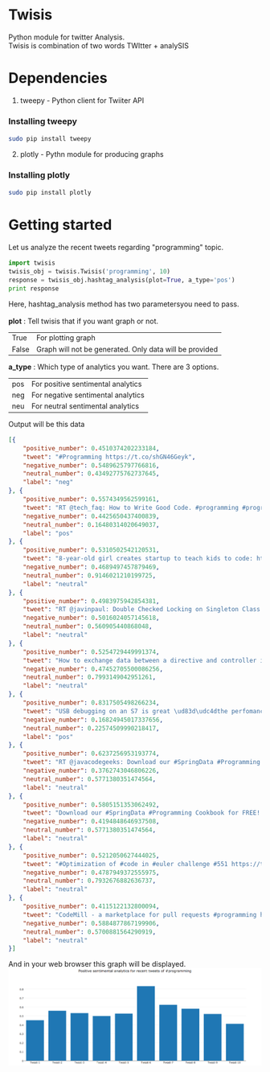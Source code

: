 # Twisis 
Python module for twitter Analysis. <br>Twisis is combination of two words TWItter + analySIS

# Dependencies
1. tweepy - Python client for Twiiter API
### Installing tweepy
```sh
sudo pip install tweepy
```
2. plotly - Pythn module for producing graphs
### Installing plotly
```sh
sudo pip install plotly
```

# Getting started
Let us analyze the recent tweets regarding "programming" topic.
```py
import twisis
twisis_obj = twisis.Twisis('programming', 10)
response = twisis_obj.hashtag_analysis(plot=True, a_type='pos')
print response
```

Here, hashtag_analysis method has two parametersyou need to pass.<br><br>
<b>plot</b> : Tell twisis that if you want graph or not. <br>
<table>
	<tr>
		<td>True</td>
		<td>For plotting graph</td>
	</tr>
	<tr>
		<td>False</td>
		<td>Graph will not be generated. Only data will be provided</td>
	</tr>
</table>

<b>a_type</b> : Which type of analytics you want. There are 3 options.<br>
<table>
	<tr>
		<td>pos</td>
		<td>For positive sentimental analytics</td>
	</tr>
	<tr>
		<td>neg</td>
		<td>For negative sentimental analytics</td>
	</tr>
	<tr>
		<td>neu</td>
		<td>For neutral sentimental analytics</td>
	</tr>
</table>

Output will be this data
```json
[{
	"positive_number": 0.4510374202233184,
	"tweet": "#Programming https://t.co/shGN46Geyk",
	"negative_number": 0.5489625797766816,
	"neutral_number": 0.43492775762737645,
	"label": "neg"
}, {
	"positive_number": 0.5574349562599161,
	"tweet": "RT @tech_faq: How to Write Good Code. #programming #programmers #it #humor http://t.co/qlThMGy80P",
	"negative_number": 0.4425650437400839,
	"neutral_number": 0.16480314020649037,
	"label": "pos"
}, {
	"positive_number": 0.5310502542120531,
	"tweet": "8-year-old girl creates startup to teach kids to code: https://t.co/7m16JXlD8g @JanLeeThiem @CoderBunnyz #STEM #programming",
	"negative_number": 0.4689497457879469,
	"neutral_number": 0.9146021210199725,
	"label": "neutral"
}, {
	"positive_number": 0.4983975942854381,
	"tweet": "RT @javinpaul: Double Checked Locking on Singleton Class in Java https://t.co/n4S1n5DJy8 #Java #Programming https://t.co/EQggigfoOB",
	"negative_number": 0.5016024057145618,
	"neutral_number": 0.560905440868048,
	"label": "neutral"
}, {
	"positive_number": 0.5254729449991374,
	"tweet": "How to exchange data between a directive and controller in #AngularJS\nhttps://t.co/iX9qLRJpuA\n---\n#tutorial #JavaScript #dev #programming",
	"negative_number": 0.47452705500086256,
	"neutral_number": 0.7993149042951261,
	"label": "neutral"
}, {
	"positive_number": 0.8317505498266234,
	"tweet": "USB debugging on an S7 is great \ud83d\udc4dthe perfomance is amazing compared to the S5 #unity3d #SamsungGalaxyS7 #indiedev #gamedev #programming",
	"negative_number": 0.16824945017337656,
	"neutral_number": 0.22574509990218417,
	"label": "pos"
}, {
	"positive_number": 0.6237256953193774,
	"tweet": "RT @javacodegeeks: Download our #SpringData #Programming Cookbook for FREE! Join our #java newsletter https://t.co/02rdV6rnB4 https://t.co/\u2026",
	"negative_number": 0.3762743046806226,
	"neutral_number": 0.5771380351474564,
	"label": "neutral"
}, {
	"positive_number": 0.5805151353062492,
	"tweet": "Download our #SpringData #Programming Cookbook for FREE! Join our #java newsletter https://t.co/r75yJYfxGF https://t.co/aZFqQIgSQ9",
	"negative_number": 0.4194848646937508,
	"neutral_number": 0.5771380351474564,
	"label": "neutral"
}, {
	"positive_number": 0.5212050627444025,
	"tweet": "#Optimization of #code in #euler challenge #551 https://t.co/FD3t9VnSpk : an evolutionary tale\n#8thdev #programming #math #geek #algorithm",
	"negative_number": 0.4787949372555975,
	"neutral_number": 0.7932676882636737,
	"label": "neutral"
}, {
	"positive_number": 0.4115122132800094,
	"tweet": "CodeMill - a marketplace for pull requests #programming https://t.co/y3oNug6hGP https://t.co/sTFl3TxQCc",
	"negative_number": 0.5884877867199906,
	"neutral_number": 0.5700881564290919,
	"label": "neutral"
}]
```
And in your web browser this graph will be displayed.
<br>
<img src="https://raw.githubusercontent.com/daxeel/Twisis/master/sampleGraph.png"> 

